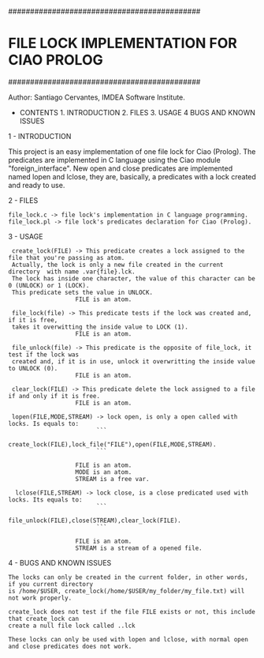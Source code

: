 ############################################
# FILE LOCK IMPLEMENTATION FOR CIAO PROLOG #
############################################

Author: Santiago Cervantes, IMDEA Software Institute.

* CONTENTS
        1. INTRODUCTION
        2. FILES
        3. USAGE
        4 BUGS AND KNOWN ISSUES

1 - INTRODUCTION

   This project is an easy implementation of one file lock for Ciao (Prolog). 
   The predicates are implemented in C language using the Ciao module "foreign_interface".
   New open and close predicates are implemented named lopen and lclose, they are, basically,
   a predicates with a lock created and ready to use.



2 - FILES
    
    file_lock.c -> file lock's implementation in C language programming.
    file_lock.pl -> file lock's predicates declaration for Ciao (Prolog).



3 - USAGE

     create_lock(FILE) -> This predicate creates a lock assigned to the file that you're passing as atom. 
     Actually, the lock is only a new file created in the current directory  with name .var{file}.lck. 
     The lock has inside one character, the value of this character can be 0 (UNLOCK) or 1 (LOCK).
     This predicate sets the value in UNLOCK.
                       FILE is an atom.

     file_lock(file) -> This predicate tests if the lock was created and, if it is free, 
     takes it overwitting the inside value to LOCK (1).
                       FILE is an atom.

     file_unlock(file) -> This predicate is the opposite of file_lock, it test if the lock was 
     created and, if it is in use, unlock it overwritting the inside value to UNLOCK (0).
                       FILE is an atom.

     clear_lock(FILE) -> This predicate delete the lock assigned to a file if and only if it is free.
                       FILE is an atom.

     lopen(FILE,MODE,STREAM) -> lock open, is only a open called with locks. Is equals to:
                             ```
                             create_lock(FILE),lock_file("FILE"),open(FILE,MODE,STREAM).
                             ```
                        
                       FILE is an atom.
                       MODE is an atom.
                       STREAM is a free var.
     
      lclose(FILE,STREAM) -> lock close, is a close predicated used with locks. Its equals to:
                             ```
                             file_unlock(FILE),close(STREAM),clear_lock(FILE).
                             ```

                       FILE is an atom.
                       STREAM is a stream of a opened file.



4 - BUGS AND KNOWN ISSUES

    The locks can only be created in the current folder, in other words, if you current directory 
    is /home/$USER, create_lock(/home/$USER/my_folder/my_file.txt) will not work properly.

    create_lock does not test if the file FILE exists or not, this include that create_lock can 
    create a null file lock called ..lck

    These locks can only be used with lopen and lclose, with normal open and close predicates does not work.
